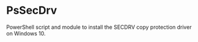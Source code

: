# PsSecDrv
PowerShell script and module to install the SECDRV copy protection driver on Windows 10.
